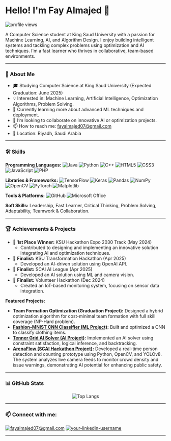 # Hello! I'm Fay Almajed 🩷 

<p align="left"> <img src="https://komarev.com/ghpvc/?username=mimihime0&label=Profile%20views&color=0e75b6&style=flat" alt="profile views" /> </p>

A Computer Science student at King Saud University with a passion for Machine Learning, AI, and Algorithm Design. I enjoy building intelligent systems and tackling complex problems using optimization and AI techniques. I'm a fast learner who thrives in collaborative, team-based environments.

---

### 🚀 About Me

* 🎓 Studying Computer Science at King Saud University (Expected Graduation: June 2025) 
* 💡 Interested in: Machine Learning, Artificial Intelligence, Optimization Algorithms, Problem Solving.
* 🌱 Currently learning more about advanced ML techniques and deployment.
* 👯 I’m looking to collaborate on innovative AI or optimization projects.
* 📫 How to reach me: fayalmajed07@gmail.com 
* 📍 Location: Riyadh, Saudi Arabia 

---

### 🛠️ Skills

**Programming Languages:**
![Java](https://img.shields.io/badge/Java-ED8B00?style=for-the-badge&logo=openjdk&logoColor=white)
![Python](https://img.shields.io/badge/Python-3776AB?style=for-the-badge&logo=python&logoColor=white)
![C++](https://img.shields.io/badge/C%2B%2B-00599C?style=for-the-badge&logo=c%2B%2B&logoColor=white)
![HTML5](https://img.shields.io/badge/HTML5-E34F26?style=for-the-badge&logo=html5&logoColor=white)
![CSS3](https://img.shields.io/badge/CSS3-1572B6?style=for-the-badge&logo=css3&logoColor=white)
![JavaScript](https://img.shields.io/badge/JavaScript-F7DF1E?style=for-the-badge&logo=javascript&logoColor=black)
![PHP](https://img.shields.io/badge/PHP-777BB4?style=for-the-badge&logo=php&logoColor=white)

**Libraries & Frameworks:**
![TensorFlow](https://img.shields.io/badge/TensorFlow-%23FF6F00.svg?style=for-the-badge&logo=TensorFlow&logoColor=white)
![Keras](https://img.shields.io/badge/Keras-%23D00000.svg?style=for-the-badge&logo=Keras&logoColor=white)
![Pandas](https://img.shields.io/badge/pandas-%23150458.svg?style=for-the-badge&logo=pandas&logoColor=white)
![NumPy](https://img.shields.io/badge/numpy-%23013243.svg?style=for-the-badge&logo=numpy&logoColor=white)
![OpenCV](https://img.shields.io/badge/OpenCV-272822?style=for-the-badge&logo=opencv&logoColor=white)
![PyTorch](https://img.shields.io/badge/PyTorch-%23EE4C2C.svg?style=for-the-badge&logo=PyTorch&logoColor=white)
![Matplotlib](https://img.shields.io/badge/Matplotlib-%23ffffff.svg?style=for-the-badge&logo=Matplotlib&logoColor=black)

**Tools & Platforms:**
![GitHub](https://img.shields.io/badge/GitHub-100000?style=for-the-badge&logo=github&logoColor=white)
![Microsoft Office](https://img.shields.io/badge/Microsoft_Office-D83B01?style=for-the-badge&logo=microsoft-office&logoColor=white)

**Soft Skills:**
Leadership, Fast Learner, Critical Thinking, Problem Solving, Adaptability, Teamwork & Collaboration.

---

### 🏆 Achievements & Projects

* 🥇 **1st Place Winner:** KSU Hackathon Expo 2030 Track (May 2024) 
    * Contributed to designing and implementing an innovative solution integrating AI and optimization techniques. 
* 🏅 **Finalist:** KSU Transformation Hackathon (Apr 2025) 
    * Developed an AI-driven solution using OpenAI API. 
* 🏅 **Finalist:** SCAI AI League (Apr 2025)
    * Developed an AI solution using ML and camera vision.
* 🏅 **Finalist:** Volunteer Hackathon (Dec 2024) 
    * Created an IoT-based monitoring system, focusing on sensor data integration. 

**Featured Projects:**

* **Team Formation Optimization (Graduation Project):** Designed a hybrid optimization algorithm for cost-minimal team formation with full skill coverage (NP-Hard problem). 
* **[Fashion-MNIST CNN Classifier (ML Project)](https://github.com/mimihime0/CNN-Fashion-MNIST-Classifier):** Built and optimized a CNN to classify clothing items. 
* **[Tenner Grid AI Solver (AI Project)](https://github.com/mimihime0/Tenner-Grid-Solver):** Implemented an AI solver using constraint satisfaction, logical inference, and backtracking.
* **[ArenaFlow (SCAI Hackathon Project)](https://github.com/mimihime0/ArenaFlow):** Developed a real-time person detection and counting prototype using Python, OpenCV, and YOLOv8. The system analyzes live camera feeds to monitor crowd density and issue warnings, demonstrating AI potential for enhancing public safety.

---

### 📊 GitHub Stats

<p align="center">
  <img src="https://github-readme-stats.vercel.app/api/top-langs/?username=mimihime0&layout=compact&theme=radical&langs_count=10" alt="Top Langs">
</p>

---

### 📫 Connect with me:

<p align="left">
<a href="mailto:fayalmajed07@gmail.com" target="blank"><img align="center" src="https://img.shields.io/badge/Gmail-D14836?style=for-the-badge&logo=gmail&logoColor=white" alt="fayalmajed07@gmail.com" /></a> 
<a href="https://www.linkedin.com/in/fay-almajed-0067182b8/" target="blank"><img align="center" src="https://img.shields.io/badge/LinkedIn-0077B5?style=for-the-badge&logo=linkedin&logoColor=white" alt="your-linkedin-username" /></a>
</p>

---
